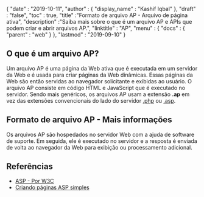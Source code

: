 {
  "date" : "2019-10-11",
  "author" : {
    "display_name" : "Kashif Iqbal"
},
  "draft" : "false",
  "toc" : true,
  "title" :"Formato de arquivo AP - Arquivo de página ativa",
  "description" :"Saiba mais sobre o que é um arquivo AP e APIs que podem criar e abrir arquivos AP.",
  "linktitle" : "AP",
  "menu" : {
    "docs" : {
      "parent" : "web"
}
},
  "lastmod" : "2019-09-10"
}

## O que é um arquivo AP?

Um arquivo AP é uma página da Web ativa que é executada em um servidor da Web e é usada para criar páginas da Web dinâmicas. Essas páginas da Web são então servidas ao navegador solicitante e exibidas ao usuário. O arquivo AP consiste em código HTML e JavaScript que é executado no servidor. Sendo mais genéricos, os arquivos AP usam a extensão **.ap** em vez das extensões convencionais do lado do servidor [.php](/pt/programming/php/) ou [.asp](/pt/web/asp/).

## Formato de arquivo AP - Mais informações

Os arquivos AP são hospedados no servidor Web com a ajuda de software de suporte. Em seguida, ele é executado no servidor e a resposta é enviada de volta ao navegador da Web para exibição ou processamento adicional.

## Referências

* [ASP - Por W3C](https://www.w3schools.com/asp/default.asp)
* [Criando páginas ASP simples](https://learn.microsoft.com/en-us/previous-versions/iis/6.0-sdk/ms524741(v=vs.90))

